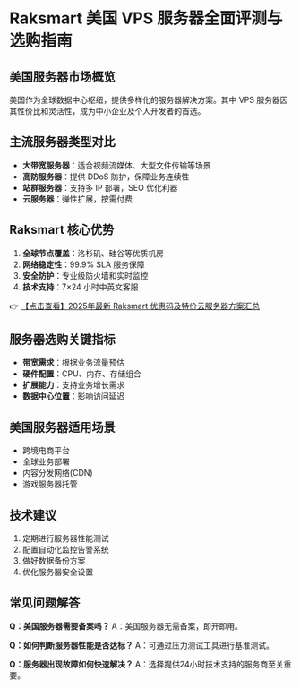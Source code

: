 # Raksmart 美国 VPS 服务器全面评测与选购指南

## 美国服务器市场概览
美国作为全球数据中心枢纽，提供多样化的服务器解决方案。其中 VPS 服务器因其性价比和灵活性，成为中小企业及个人开发者的首选。

## 主流服务器类型对比
- **大带宽服务器**：适合视频流媒体、大型文件传输等场景
- **高防服务器**：提供 DDoS 防护，保障业务连续性
- **站群服务器**：支持多 IP 部署，SEO 优化利器
- **云服务器**：弹性扩展，按需付费

## Raksmart 核心优势
1. **全球节点覆盖**：洛杉矶、硅谷等优质机房
2. **网络稳定性**：99.9% SLA 服务保障
3. **安全防护**：专业级防火墙和实时监控
4. **技术支持**：7×24 小时中英文客服

👉 [【点击查看】2025年最新 Raksmart 优惠码及特价云服务器方案汇总](https://bit.ly/raksmart)

## 服务器选购关键指标
- **带宽需求**：根据业务流量预估
- **硬件配置**：CPU、内存、存储组合
- **扩展能力**：支持业务增长需求
- **数据中心位置**：影响访问延迟

## 美国服务器适用场景
- 跨境电商平台
- 全球业务部署
- 内容分发网络(CDN)
- 游戏服务器托管

## 技术建议
1. 定期进行服务器性能测试
2. 配置自动化监控告警系统
3. 做好数据备份方案
4. 优化服务器安全设置

## 常见问题解答
**Q：美国服务器需要备案吗？**
A：美国服务器无需备案，即开即用。

**Q：如何判断服务器性能是否达标？**
A：可通过压力测试工具进行基准测试。

**Q：服务器出现故障如何快速解决？**
A：选择提供24小时技术支持的服务商至关重要。